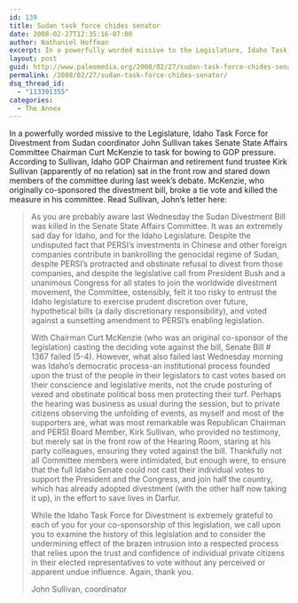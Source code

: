 ```yaml
---
id: 139
title: Sudan task force chides senator
date: 2008-02-27T12:35:16-07:00
author: Nathaniel Hoffman
excerpt: In a powerfully worded missive to the Legislature, Idaho Task Force for Divestment from Sudan coordinator John Sullivan takes Senate State Affairs Committee Chairman Curt McKenzie to task for bowing to GOP pressure. Read the letter here...
layout: post
guid: http://www.paleomedia.org/2008/02/27/sudan-task-force-chides-senator/
permalink: /2008/02/27/sudan-task-force-chides-senator/
dsq_thread_id:
  - "113391355"
categories:
  - The Annex
---
```

In a powerfully worded missive to the Legislature, Idaho Task Force for Divestment from Sudan coordinator John Sullivan takes Senate State Affairs Committee Chairman Curt McKenzie to task for bowing to GOP pressure. According to Sullivan, Idaho GOP Chairman and retirement fund trustee Kirk Sullivan (apparently of no relation) sat in the front row and stared down members of the committee during last week&#8217;s debate. McKenzie, who originally co-sponsored the divestment bill, broke a tie vote and killed the measure in his committee. Read Sullivan, John&#8217;s letter here:

> As you are probably aware last Wednesday the Sudan Divestment Bill was killed in the Senate State Affairs Committee. It was an extremely sad day for Idaho, and for the Idaho Legislature. Despite the undisputed fact that PERSI&#8217;s investments in Chinese and other foreign companies contribute in bankrolling the genocidal regime of Sudan, despite PERSI&#8217;s protracted and obstinate refusal to divest from those companies, and despite the legislative call from President Bush and a unanimous Congress for all states to join the worldwide divestment movement, the Committee, ostensibly, felt it too risky to entrust the Idaho legislature to exercise prudent discretion over future, hypothetical bills (a daily discretionary responsibility), and voted against a sunsetting amendment to PERSI&#8217;s enabling legislation.
> 
> With Chairman Curt McKenzie (who was an original co-sponsor of the legislation) casting the deciding vote against the bill, Senate Bill # 1367 failed (5-4). However, what also failed last Wednesday morning was Idaho&#8217;s democratic process-an institutional process founded upon the trust of the people in their legislators to cast votes based on their conscience and legislative merits, not the crude posturing of vexed and obstinate political boss men protecting their turf. Perhaps the hearing was business as usual during the session, but to private citizens observing the unfolding of events, as myself and most of the supporters are, what was most remarkable was Republican Chairman and PERSI Board Member, Kirk Sullivan, who provided no testimony, but merely sat in the front row of the Hearing Room, staring at his party colleagues, ensuring they voted against the bill. Thankfully not all Committee members were intimidated, but enough were, to ensure that the full Idaho Senate could not cast their individual votes to support the President and the Congress, and join half the country, which has already adopted divestment (with the other half now taking it up), in the effort to save lives in Darfur.
> 
> While the Idaho Task Force for Divestment is extremely grateful to each of you for your co-sponsorship of this legislation, we call upon you to examine the history of this legislation and to consider the undermining effect of the brazen intrusion into a respected process that relies upon the trust and confidence of individual private citizens in their elected representatives to vote without any perceived or apparent undue influence. Again, thank you.
> 
> John Sullivan, coordinator